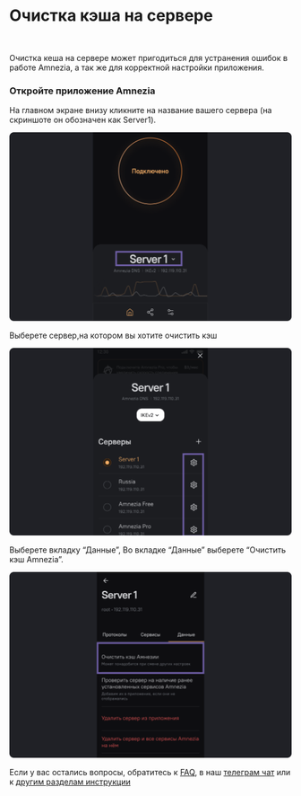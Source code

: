 # Очистка кэша на сервере
&nbsp;

Очистка кеша на сервере может пригодиться для устранения ошибок в работе Amnezia, а так же для корректной настройки приложения. 



### Откройте приложение Amnezia


 На главном экране  внизу  кликните на название вашего сервера  (на скриншоте он обозначен как Server1).

![instruction 1](https://raw.githubusercontent.com/amnezia-vpn/amnezia.org-content/master/docs/ru/instructions/08_clean-cash/img/cc_ru_1.png)

Выберете сервер,на котором вы хотите очистить кэш 

![instruction 1](https://raw.githubusercontent.com/amnezia-vpn/amnezia.org-content/master/docs/ru/instructions/08_clean-cash/img/cc_ru_2.png)

Выберете вкладку “Данные”, 
Во вкладке “Данные” выберете  “Очистить кэш Amnezia”. 

![instruction 1](https://raw.githubusercontent.com/amnezia-vpn/amnezia.org-content/master/docs/ru/instructions/08_clean-cash/img/cc_ru_3.png)


Если у вас остались вопросы, обратитесь к [FAQ], в наш [телеграм чат] или к [другим разделам инструкции]


[amnezia-site-ext-link]: https://amnezia-web-nx1r.vercel.app
[FAQ]: ../faq 
[телеграм чат]: https://t.me/amnezia_vpn
[другим разделам инструкции]:  ../instructions





